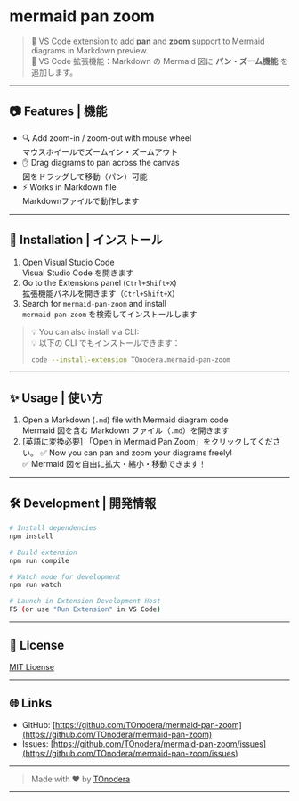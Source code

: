 # mermaid pan zoom

> 🐬 VS Code extension to add **pan** and **zoom** support to Mermaid diagrams in Markdown preview.  
> 🐬 VS Code 拡張機能：Markdown の Mermaid 図に **パン・ズーム機能** を追加します。

---

## 📷 Features | 機能

- 🔍 Add zoom-in / zoom-out with mouse wheel  
  マウスホイールでズームイン・ズームアウト
- ✋ Drag diagrams to pan across the canvas  
  図をドラッグして移動（パン）可能
- ⚡️ Works in Markdown file  
  Markdownファイルで動作します

---

## 🚀 Installation | インストール

1. Open Visual Studio Code  
   Visual Studio Code を開きます
2. Go to the Extensions panel (`Ctrl+Shift+X`)  
   拡張機能パネルを開きます（`Ctrl+Shift+X`）
3. Search for `mermaid-pan-zoom` and install  
   `mermaid-pan-zoom` を検索してインストールします

> 💡 You can also install via CLI:  
> 💡 以下の CLI でもインストールできます：
>
> ```bash
> code --install-extension TOnodera.mermaid-pan-zoom
> ```

---

## ✨ Usage | 使い方

1. Open a Markdown (`.md`) file with Mermaid diagram code  
   Mermaid 図を含む Markdown ファイル（`.md`）を開きます
2. [英語に変換必要]
   「Open in Mermaid Pan Zoom」をクリックしてください。
   ✅ Now you can pan and zoom your diagrams freely!  
   ✅ Mermaid 図を自由に拡大・縮小・移動できます！

---

## 🛠 Development | 開発情報

```bash
# Install dependencies
npm install

# Build extension
npm run compile

# Watch mode for development
npm run watch

# Launch in Extension Development Host
F5 (or use "Run Extension" in VS Code)
```

---

## 📄 License

[MIT License](./LICENSE)

---

## 🌐 Links

- GitHub: [https://github.com/TOnodera/mermaid-pan-zoom](https://github.com/TOnodera/mermaid-pan-zoom)
- Issues: [https://github.com/TOnodera/mermaid-pan-zoom/issues](https://github.com/TOnodera/mermaid-pan-zoom/issues)

---

> Made with ❤️ by [TOnodera](https://github.com/TOnodera)

---
